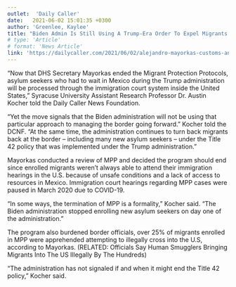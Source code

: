 ```yaml
---
outlet:  'Daily Caller'
date:   2021-06-02 15:01:35 +0300
author: 'Greenlee, Kaylee'
title: "Biden Admin Is Still Using A Trump-Era Order To Expel Migrants Despite Ending ‘Remain in Mexico’"
# type: 'Article'
# format: 'News Article'
link: 'https://dailycaller.com/2021/06/02/alejandro-mayorkas-customs-and-border-protection-migrant-protection-protocols/'
---
```

“Now that DHS Secretary Mayorkas ended the Migrant Protection Protocols, asylum seekers who had to wait in Mexico during the Trump administration will be processed through the immigration court system inside the United States,” Syracuse University Assistant Research Professor Dr. Austin Kocher told the Daily Caller News Foundation.

“Yet the move signals that the Biden administration will not be using that particular approach to managing the border going forward.” Kocher told the DCNF. “At the same time, the administration continues to turn back migrants back at the border – including many new asylum seekers – under the Title 42 policy that was implemented under the Trump administration.”

Mayorkas conducted a review of MPP and decided the program should end since enrolled migrants weren’t always able to attend their immigration hearings in the U.S. because of unsafe conditions and a lack of access to resources in Mexico. Immigration court hearings regarding MPP cases were paused in March 2020 due to COVID-19.

“In some ways, the termination of MPP is a formality,” Kocher said. “The Biden administration stopped enrolling new asylum seekers on day one of the administration.”

The program also burdened border officials, over 25% of migrants enrolled in MPP were apprehended attempting to illegally cross into the U.S, according to Mayorkas. (RELATED: Officials Say Human Smugglers Bringing Migrants Into The US Illegally By The Hundreds)

“The administration has not signaled if and when it might end the Title 42 policy,” Kocher said.